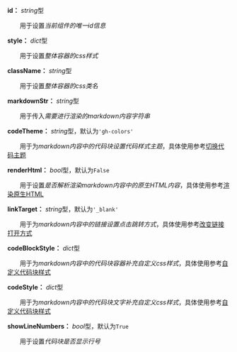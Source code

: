**id：** *string*型

　　用于设置*当前组件的唯一id信息*

**style：** *dict*型

　　用于设置*整体容器的css样式*

**className：** *string*型

　　用于设置*整体容器的css类名*

**markdownStr：** *string*型

　　用于传入*需要进行渲染的markdown内容字符串*

**codeTheme：** *string*型，默认为`'gh-colors'`

　　用于为*markdown内容中的代码块设置代码样式主题*，具体使用参考[切换代码主题](/change-code-theme)

**renderHtml：** *bool*型，默认为`False`

　　用于设置*是否解析渲染markdown内容中的原生HTML内容*，具体使用参考[渲染原生HTML](/render-raw-html)

**linkTarget：** *string*型，默认为`'_blank'`

　　用于为*markdown内容中的链接设置点击跳转方式*，具体使用参考[改变链接打开方式](/change-link-target)

**codeBlockStyle：** *dict*型

　　用于为*markdown内容中的代码块容器补充自定义css样式*，具体使用参考[自定义代码块样式](/custom-code-block-style)

**codeStyle：** *dict*型

　　用于为*markdown内容中的代码块文字补充自定义css样式*，具体使用参考[自定义代码块样式](/custom-code-block-style)

**showLineNumbers：** *bool*型，默认为`True`

　　用于设置*代码块是否显示行号*
